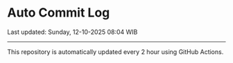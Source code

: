 # Auto Commit Log

Last updated: Sunday, 12-10-2025 08:04 WIB

---

This repository is automatically updated every 2 hour using GitHub Actions.
